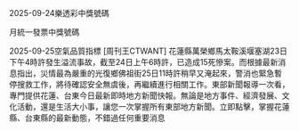 
2025-09-24樂透彩中獎號碼

                                
月統一發票中獎號碼
                             
2025-09-25空氣品質指標
                              [周刊王CTWANT] 花蓮縣萬榮鄉馬太鞍溪堰塞湖23日下午4時許發生溢流事故，截至24日上午6時許，已造成15死慘案。而根據最新消息指出，災情最為嚴重的光復鄉佛祖街25日11時許稍早又淹起來，警消也緊急暫停搜救工作，將待確認安全無虞後，再繼續進行相關工作。東部新聞報導一次看，專門提供花蓮、台東今日最新即時地方新聞快報。無論是地方事件、經濟發展、文化活動，還是生活大小事，讓您一次掌握所有東部地方新聞。立即點擊，掌握花蓮縣、台東縣的最新動態，不錯過任何重要消息